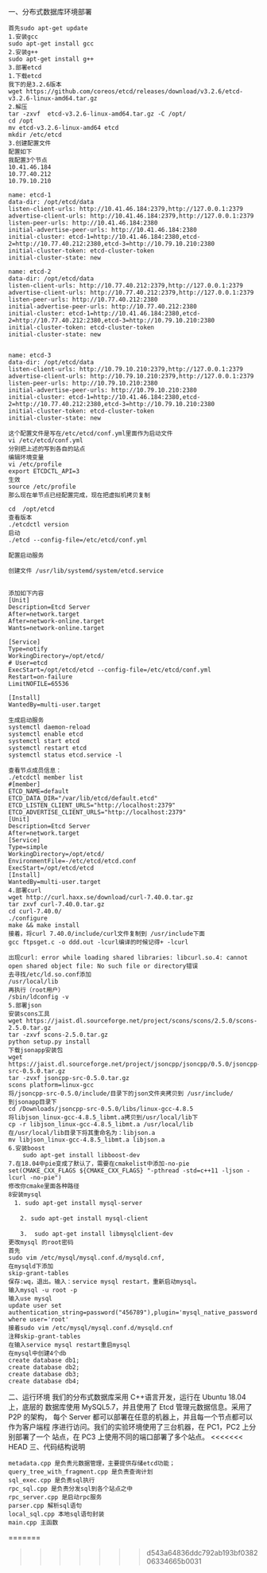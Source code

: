 一、分布式数据库环境部署
    



    首先sudo apt-get update
    1.安装gcc
    sudo apt-get install gcc
    2.安装g++
    sudo apt-get install g++
    3.部署etcd
    1.下载etcd
    我下的是3.2.6版本
    wget https://github.com/coreos/etcd/releases/download/v3.2.6/etcd-v3.2.6-linux-amd64.tar.gz
    2.解压
    tar -zxvf  etcd-v3.2.6-linux-amd64.tar.gz -C /opt/
    cd /opt	
    mv etcd-v3.2.6-linux-amd64 etcd
    mkdir /etc/etcd 
    3.创建配置文件
    配置如下
    我配置3个节点
    10.41.46.184
    10.77.40.212
    10.79.10.210

    name: etcd-1
    data-dir: /opt/etcd/data
    listen-client-urls: http://10.41.46.184:2379,http://127.0.0.1:2379
    advertise-client-urls: http://10.41.46.184:2379,http://127.0.0.1:2379
    listen-peer-urls: http://10.41.46.184:2380
    initial-advertise-peer-urls: http://10.41.46.184:2380
    initial-cluster: etcd-1=http://10.41.46.184:2380,etcd-2=http://10.77.40.212:2380,etcd-3=http://10.79.10.210:2380
    initial-cluster-token: etcd-cluster-token
    initial-cluster-state: new

    name: etcd-2
    data-dir: /opt/etcd/data
    listen-client-urls: http://10.77.40.212:2379,http://127.0.0.1:2379
    advertise-client-urls: http://10.77.40.212:2379,http://127.0.0.1:2379
    listen-peer-urls: http://10.77.40.212:2380
    initial-advertise-peer-urls: http://10.77.40.212:2380
    initial-cluster: etcd-1=http://10.41.46.184:2380,etcd-2=http://10.77.40.212:2380,etcd-3=http://10.79.10.210:2380
    initial-cluster-token: etcd-cluster-token
    initial-cluster-state: new


    name: etcd-3
    data-dir: /opt/etcd/data
    listen-client-urls: http://10.79.10.210:2379,http://127.0.0.1:2379
    advertise-client-urls: http://10.79.10.210:2379,http://127.0.0.1:2379
    listen-peer-urls: http://10.79.10.210:2380
    initial-advertise-peer-urls: http://10.79.10.210:2380
    initial-cluster: etcd-1=http://10.41.46.184:2380,etcd-2=http://10.77.40.212:2380,etcd-3=http://10.79.10.210:2380
    initial-cluster-token: etcd-cluster-token
    initial-cluster-state: new

    这个配置文件是写在/etc/etcd/conf.yml里面作为启动文件
    vi /etc/etcd/conf.yml
    分别把上述的写到各自的站点
    编辑环境变量
    vi /etc/profile
    export ETCDCTL_API=3
    生效
    source /etc/profile
    那么现在单节点已经配置完成，现在把虚拟机拷贝复制

    cd  /opt/etcd
    查看版本
    ./etcdctl version
    启动
    ./etcd --config-file=/etc/etcd/conf.yml

    配置启动服务

    创建文件 /usr/lib/systemd/system/etcd.service


    添加如下内容
    [Unit]
    Description=Etcd Server
    After=network.target
    After=network-online.target
    Wants=network-online.target

    [Service]
    Type=notify
    WorkingDirectory=/opt/etcd/
    # User=etcd
    ExecStart=/opt/etcd/etcd --config-file=/etc/etcd/conf.yml
    Restart=on-failure
    LimitNOFILE=65536

    [Install]
    WantedBy=multi-user.target

    生成启动服务
    systemctl daemon-reload
    systemctl enable etcd
    systemctl start etcd
    systemctl restart etcd
    systemctl status etcd.service -l

    查看节点成员信息：
    ./etcdctl member list
    #[member]
    ETCD_NAME=default
    ETCD_DATA_DIR="/var/lib/etcd/default.etcd"
    ETCD_LISTEN_CLIENT_URLS="http://localhost:2379"
    ETCD_ADVERTISE_CLIENT_URLS="http://localhost:2379"
    [Unit]
    Description=Etcd Server
    After=network.target
    [Service]
    Type=simple
    WorkingDirectory=/opt/etcd/
    EnvironmentFile=-/etc/etcd/etcd.conf
    ExecStart=/opt/etcd/etcd
    [Install]
    WantedBy=multi-user.target
    4.部署curl
    wget http://curl.haxx.se/download/curl-7.40.0.tar.gz
    tar zxvf curl-7.40.0.tar.gz 
    cd curl-7.40.0/
    ./configure 
    make && make install
    接着，将curl 7.40.0/include/curl文件复制到 /usr/include下面
    gcc ftpsget.c -o ddd.out -lcurl编译的时候记得+ -lcurl

    出现curl: error while loading shared libraries: libcurl.so.4: cannot open shared object file: No such file or directory错误
    去寻找/etc/ld.so.conf添加
    /usr/local/lib
    再执行（root用户）
    /sbin/ldconfig -v
    5.部署json
    安装scons工具
    wget https://jaist.dl.sourceforge.net/project/scons/scons/2.5.0/scons-2.5.0.tar.gz
    tar -zxvf scons-2.5.0.tar.gz
    python setup.py install
    下载jsonapp安装包
    wget https://jaist.dl.sourceforge.net/project/jsoncpp/jsoncpp/0.5.0/jsoncpp-src-0.5.0.tar.gz
    tar -zvxf jsoncpp-src-0.5.0.tar.gz
    scons platform=linux-gcc
    将/jsoncpp-src-0.5.0/include/目录下的json文件夹拷贝到 /usr/include/
    到jsonapp目录下
    cd /Downloads/jsoncpp-src-0.5.0/libs/linux-gcc-4.8.5
    将libjson_linux-gcc-4.8.5_libmt.a拷贝到/usr/local/lib下
    cp -r libjson_linux-gcc-4.8.5_libmt.a /usr/local/lib
    在/usr/local/lib目录下将其重命名为：libjson.a
    mv libjson_linux-gcc-4.8.5_libmt.a libjson.a
    6.安装boost
        sudo apt-get install libboost-dev
    7.在18.04中pie变成了默认了，需要在cmakelist中添加-no-pie
    set(CMAKE_CXX_FLAGS ${CMAKE_CXX_FLAGS} "-pthread -std=c++11 -ljson -lcurl -no-pie")
    修改你cmake里面各种路径
    8安装mysql
    　1. sudo apt-get install mysql-server
    
    　　2. sudo apt-get install mysql-client
    
    　　3.  sudo apt-get install libmysqlclient-dev
    更改mysql 的root密码
    首先
    sudo vim /etc/mysql/mysql.conf.d/mysqld.cnf,
    在mysqld下添加
    skip-grant-tables
    保存:wq，退出。输入：service mysql restart，重新启动mysql。
    输入mysql -u root -p
    输入use mysql
    update user set authentication_string=password("456789"),plugin='mysql_native_password' where user='root'
    接着sudo vim /etc/mysql/mysql.conf.d/mysqld.cnf
    注释skip-grant-tables
    在输入service mysql restart重启mysql
    在mysql中创建4个db
    create database db1;
    create database db2;
    create database db3;
    create database db4;
二、运行环境
我们的分布式数据库采用 C++语言开发，运行在 Ubuntu 18.04 上，底层的 数据库使用 MySQL5.7，并且使用了 Etcd 管理元数据信息。采用了 P2P 的架构， 每个 Server 都可以部署在任意的机器上，并且每一个节点都可以作为客户端程 序进行访问。我们的实验环境使用了三台机器，在 PC1，PC2 上分别部署了一个 站点，在 PC3 上使用不同的端口部署了多个站点。
<<<<<<< HEAD
三、代码结构说明

    metadata.cpp 是负责元数据管理，主要提供存储etcd功能；
    query_tree_with_fragment.cpp 是负责查询计划
    sql_exec.cpp 是负责sql执行
    rpc_sql.cpp 是负责分发sql到各个站点之中
    rpc_server.cpp 是启动rpc服务
    parser.cpp 解析sql语句
    local_sql.cpp 本地sql语句封装
    main.cpp 主函数
=======
>>>>>>> d543a64836ddc792ab193bf038206334665b0031
